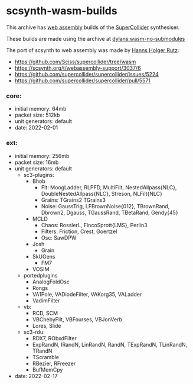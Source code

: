 # scsynth-wasm-builds

This archive has [web assembly](https://webassembly.org/) builds of the [SuperCollider](https://www.audiosynth.com/) synthesiser.

These builds are made using the archive at [dylans:wasm-no-submodules](https://github.com/dylans/supercollider/tree/wasm-no-submodules)

The port of scsynth to web assembly was made by [Hanns Holger Rutz](https://www.sciss.de/):

- <https://github.com/Sciss/supercollider/tree/wasm>
- <https://scsynth.org/t/webassembly-support/3037/6>
- <https://github.com/supercollider/supercollider/issues/5224>
- <https://github.com/supercollider/supercollider/pull/5571>

### core:

- initial memory: 64mb
- packet size: 512kb
- unit generators: default
- date: 2022-02-01

### ext:

- initial memory: 256mb
- packet size: 16mb
- unit generators: default
  + sc3-plugins:
    - Bhob
      + Flt: MoogLadder, RLPFD, MultiFilt, NestedAllpass{NLC}, DoubleNestedAllpass{NLC}, Streson, NLFilt{NLC}
      + Grains: TGrains2 TGrains3
      + Noise: GaussTrig, LFBrownNoise{012}, TBrownRand, Dbrown2, Dgauss, TGaussRand, TBetaRand, Gendy{45}
	- MCLD
      + Chaos: RosslerL, FincoSprott{LMS}, Perlin3
	  + Filters: Friction, Crest, Goertzel
      + Osc: SawDPW
    - Josh
      + Grain
    - SkUGens
      + FM7
    - VOSIM
  + portedplugins
    - AnalogFoldOsc
    - Rongs
    - VA1Pole, VADiodeFilter, VAKorg35, VALadder
    - VadimFilter
  + vb:
    - RCD, SCM
    - VBChebyFilt, VBFourses, VBJonVerb
    - Lores, Slide
  + sc3-rdu:
    - RDX7, RObxdFilter
    - ExpRandN, IRandN, LinRandN, RandN, TExpRandN, TLinRandN, TRandN
    - TScramble
    - RBezier, RFreezer
    - BufMemCpy
- date: 2022-02-17
